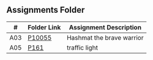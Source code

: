 ##  Assignments Folder

|   #   | Folder Link | Assignment Description |
| :---: | ----------- | ---------------------- |
|    A03|      [P10055](https://github.com/huyngo878/4483-Prog-Tech-HuyNgo/tree/main/Assignments/P10055)       |      Hashmat the brave warrior |
| A05| [P161](https://github.com/huyngo878/4483-Prog-Tech-HuyNgo/tree/main/Assignments/P161)| traffic light|

